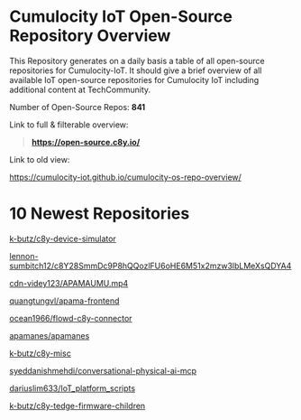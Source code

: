 
Cumulocity IoT Open-Source Repository Overview
==============================================


This Repository generates on a daily basis a table of all open-source repositories for Cumulocity-IoT. It should give a brief overview of all available IoT open-source repositories for Cumulocity IoT including additional content at TechCommunity.

Number of Open-Source Repos: **841**



Link to full & filterable overview:

>**https://open-source.c8y.io/**



Link to old view:

https://cumulocity-iot.github.io/cumulocity-os-repo-overview/


# 10 Newest Repositories


[k-butz/c8y-device-simulator](https://github.com/k-butz/c8y-device-simulator)

[lennon-sumbitch12/c8Y28SmmDc9P8hQQozlFU6oHE6M51x2mzw3lbLMeXsQDYA4](https://github.com/lennon-sumbitch12/c8Y28SmmDc9P8hQQozlFU6oHE6M51x2mzw3lbLMeXsQDYA4)

[cdn-videy123/APAMAUMU.mp4](https://github.com/cdn-videy123/APAMAUMU.mp4)

[quangtungvl/apama-frontend](https://github.com/quangtungvl/apama-frontend)

[ocean1966/flowd-c8y-connector](https://github.com/ocean1966/flowd-c8y-connector)

[apamanes/apamanes](https://github.com/apamanes/apamanes)

[k-butz/c8y-misc](https://github.com/k-butz/c8y-misc)

[syeddanishmehdi/conversational-physical-ai-mcp](https://github.com/syeddanishmehdi/conversational-physical-ai-mcp)

[dariuslim633/IoT_platform_scripts](https://github.com/dariuslim633/IoT_platform_scripts)

[k-butz/c8y-tedge-firmware-children](https://github.com/k-butz/c8y-tedge-firmware-children)